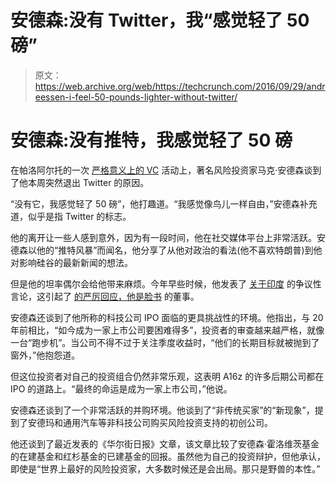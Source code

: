 # 安德森:没有 Twitter，我“感觉轻了 50 磅”

> 原文：<https://web.archive.org/web/https://techcrunch.com/2016/09/29/andreessen-i-feel-50-pounds-lighter-without-twitter/>

# 安德森:没有推特，我感觉轻了 50 磅

在帕洛阿尔托的一次 [严格意义上的 VC](https://web.archive.org/web/20221210014632/http://www.strictlyvc.com/) 活动上，著名风险投资家马克·安德森谈到了他本周突然退出 Twitter 的原因。

“没有它，我感觉轻了 50 磅”，他打趣道。“我感觉像鸟儿一样自由，”安德森补充道，似乎是指 Twitter 的标志。

他的离开让一些人感到意外，因为有一段时间，他在社交媒体平台上非常活跃。安德森以他的“推特风暴”而闻名，他分享了从他对政治的看法(他不喜欢特朗普)到他对影响硅谷的最新新闻的想法。

但是他的坦率偶尔会给他带来麻烦。今年早些时候，他发表了 [关于印度](https://web.archive.org/web/20221210014632/https://beta.techcrunch.com/2016/02/10/facebook-distances-itself-from-marc-andreessens-statements-on-free-basics/) 的争议性言论，这引起了 [的严厉回应，他是脸书](https://web.archive.org/web/20221210014632/https://beta.techcrunch.com/2016/02/10/facebook-distances-itself-from-marc-andreessens-statements-on-free-basics/) 的董事。

安德森还谈到了他所称的科技公司 IPO 面临的更具挑战性的环境。他指出，与 20 年前相比，“如今成为一家上市公司要困难得多”，投资者的审查越来越严格，就像一台“跑步机”。当公司不得不过于关注季度收益时，“他们的长期目标就被抛到了窗外，”他抱怨道。

但这位投资者对自己的投资组合仍然非常乐观，这表明 A16z 的许多后期公司都在 IPO 的道路上。“最终的命运是成为一家上市公司，”他说。

安德森还谈到了一个非常活跃的并购环境。他谈到了“非传统买家”的“新现象”，提到了安德玛和通用汽车等非科技公司购买风险投资支持的初创公司。

他还谈到了最近发表的《华尔街日报》文章，该文章比较了安德森·霍洛维茨基金的在建基金和红杉基金的已建基金的回报。虽然他为自己的投资辩护，但他承认，即使是“世界上最好的风险投资家，大多数时候还是会出局。那只是野兽的本性。”
